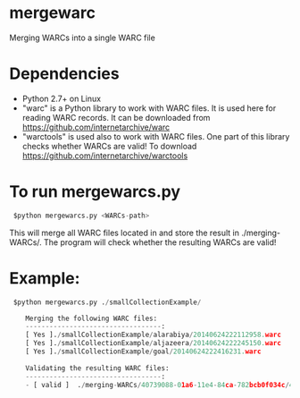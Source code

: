 mergewarc
=========

Merging WARCs into a single WARC file


Dependencies
==================
* Python 2.7+ on Linux
* "warc" is a Python library to work with WARC files. It is used here for reading WARC records.
       It can be downloaded from https://github.com/internetarchive/warc
* "warctools" is used also to work with WARC files. One part of this library checks whether WARCs are valid!
       To download https://github.com/internetarchive/warctools

To run mergewarcs.py
=====================
```python
 $python mergewarcs.py <WARCs-path>
```

 This will merge all WARC files located in <WARCs-path> and store the result in ./merging-WARCs/. The program will check whether the resulting WARCs are valid!
 
		
Example:
========
```python
 $python mergewarcs.py ./smallCollectionExample/

	Merging the following WARC files: 
	----------------------------------: 
	[ Yes ]./smallCollectionExample/alarabiya/20140624222112958.warc
	[ Yes ]./smallCollectionExample/aljazeera/20140624222245150.warc
	[ Yes ]./smallCollectionExample/goal/20140624222416231.warc
	
	Validating the resulting WARC files: 
	----------------------------------: 
	- [ valid ]  ./merging-WARCs/40739088-01a6-11e4-84ca-782bcb0f034c/4073f352-01a6-11e4-84ca-782bcb0f034c.warc
```	
